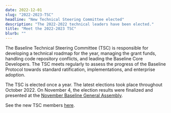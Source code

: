 ```yaml
---
date: 2022-12-01
slug: "2022-2023-TSC"
headline: "New Technical Steering Committee elected"
description: "The 2022-2022 technical leaders have been elected."
title: "Meet the 2022-2023 TSC"
blurb: ""
---
```


The Baseline Technical Steering Committee (TSC) is responsible for developing a technical roadmap for the year, managing the grant funds, handling code repository conflicts, and leading the Baseline Core Developers. The TSC meets regularly to assess the progress of the Baseline Protocol towards standard ratification, implementations, and enterprise adoption.

The TSC is elected once a year. The latest elections took place throughout October 2022. On November 4, the election results were finalized and presented at the [November Baseline General Assembly](https://www.youtube.com/watch?v=YF3oRU-kWJM&t=1761s). 

See the new TSC members [here](https://github.com/eea-oasis/baseline/blob/main/TECHNICAL-STEERING-COMMITTEE.md).
